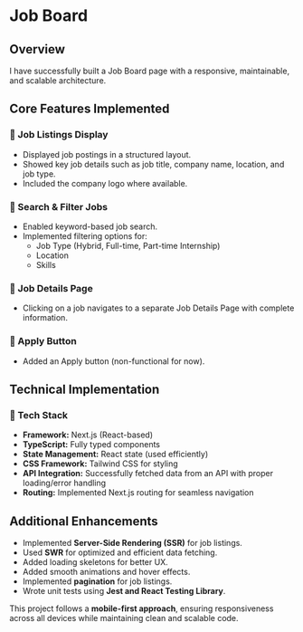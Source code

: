 # Job Board

## Overview

I have successfully built a Job Board page with a responsive, maintainable, and scalable architecture.

## Core Features Implemented

### 🔹 Job Listings Display

- Displayed job postings in a structured layout.
- Showed key job details such as job title, company name, location, and job type.
- Included the company logo where available.

### 🔹 Search & Filter Jobs

- Enabled keyword-based job search.
- Implemented filtering options for:
  - Job Type (Hybrid, Full-time, Part-time Internship)
  - Location
  - Skills

### 🔹 Job Details Page

- Clicking on a job navigates to a separate Job Details Page with complete information.

### 🔹 Apply Button

- Added an Apply button (non-functional for now).

## Technical Implementation

### 🔹 Tech Stack

- **Framework:** Next.js (React-based)
- **TypeScript:** Fully typed components
- **State Management:** React state (used efficiently)
- **CSS Framework:** Tailwind CSS for styling
- **API Integration:** Successfully fetched data from an API with proper loading/error handling
- **Routing:** Implemented Next.js routing for seamless navigation

## Additional Enhancements

- Implemented **Server-Side Rendering (SSR)** for job listings.
- Used **SWR** for optimized and efficient data fetching.
- Added loading skeletons for better UX.
- Added smooth animations and hover effects.
- Implemented **pagination** for job listings.
- Wrote unit tests using **Jest and React Testing Library**.

This project follows a **mobile-first approach**, ensuring responsiveness across all devices while maintaining clean and scalable code.
